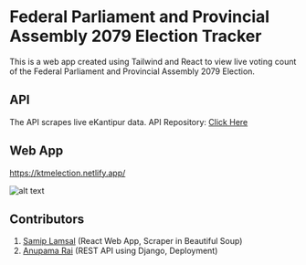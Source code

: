 # Federal Parliament and Provincial Assembly 2079 Election Tracker

This is a web app created using Tailwind and React to view live voting count of the Federal Parliament and Provincial Assembly 2079 Election.

## API

The API scrapes live eKantipur data.
API Repository: [Click Here](https://github.com/Anupamaraie/Api-Election)

## Web App

https://ktmelection.netlify.app/

![alt text](https://github.com/lamsalsamip1/Kathmandu-Election-Tracker-2079/blob/main/ss.jpeg?raw=true)

## Contributors

1. [Samip Lamsal](https://github.com/lamsalsamip1) (React Web App, Scraper in Beautiful Soup)
2. [Anupama Rai](https://github.com/Anupamaraie) (REST API using Django, Deployment)
